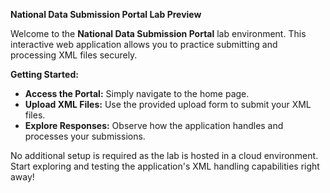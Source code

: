 **National Data Submission Portal Lab Preview**

Welcome to the **National Data Submission Portal** lab environment. This interactive web application allows you to practice submitting and processing XML files securely. 

**Getting Started:**
- **Access the Portal:** Simply navigate to the home page.
- **Upload XML Files:** Use the provided upload form to submit your XML files.
- **Explore Responses:** Observe how the application handles and processes your submissions.

No additional setup is required as the lab is hosted in a cloud environment. Start exploring and testing the application's XML handling capabilities right away!